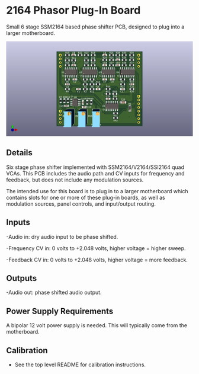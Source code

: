 # 2164 Phasor Plug-In Board

Small 6 stage SSM2164 based phase shifter PCB, designed to plug into a larger motherboard.

![](pics/board_top.png)


## Details

Six stage phase shifter implemented with SSM2164/V2164/SSI2164 quad VCAs. This PCB includes the audio path and CV inputs for frequency and feedback, but does not include any modulation sources.

The intended use for this board is to plug in to a larger motherboard which contains slots for one or more of these plug-in boards, as well as modulation sources, panel controls, and input/output routing.


## Inputs

-Audio in: dry audio input to be phase shifted.

-Frequency CV in: 0 volts to +2.048 volts, higher voltage = higher sweep.

-Feedback CV in: 0 volts to +2.048 volts, higher voltage = more feedback.


## Outputs

-Audio out: phase shifted audio output.


## Power Supply Requirements

A bipolar 12 volt power supply is needed. This will typically come from the motherboard.


## Calibration

- See the top level README for calibration instructions.
